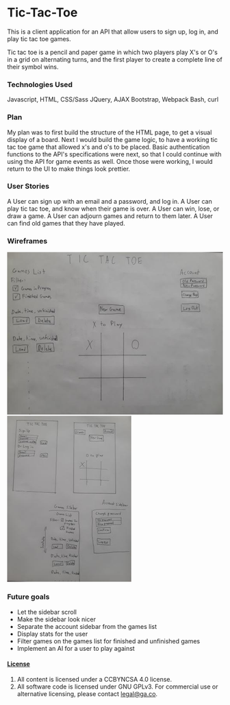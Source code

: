 # Tic-Tac-Toe

This is a client application for an API that allow users to sign up, log in, and play tic tac toe games.

Tic tac toe is a pencil and paper game in which two players play X's or O's in a grid on alternating turns, and the first player to create a complete line of their symbol wins.

### Technologies Used

Javascript, HTML, CSS/Sass
JQuery, AJAX
Bootstrap, Webpack
Bash, curl

### Plan

My plan was to first build the structure of the HTML page, to get a visual display of a board. Next I would build the game logic, to have a working tic tac toe game that allowed x's and o's to be placed. Basic authentication functions to the API's specifications were next, so that I could continue with using the API for game events as well. Once those were working, I would return to the UI to make things look prettier.


### User Stories

A User can sign up with an email and a password, and log in.
A User can play tic tac toe, and know when their game is over.
A User can win, lose, or draw a game.
A User can adjourn games and return to them later.
A User can find old games that they have played.


### Wireframes

![Web wireframes](web_wireframe.jpg)
![Mobile wireframes](mobile_wireframe.jpg)

### Future goals

- Let the sidebar scroll
- Make the sidebar look nicer
- Separate the account sidebar from the games list
- Display stats for the user
- Filter games on the games list for finished and unfinished games
- Implement an AI for a user to play against

#### [License](LICENSE)

1. All content is licensed under a CC­BY­NC­SA 4.0 license.
1. All software code is licensed under GNU GPLv3. For commercial use or
    alternative licensing, please contact legal@ga.co.
